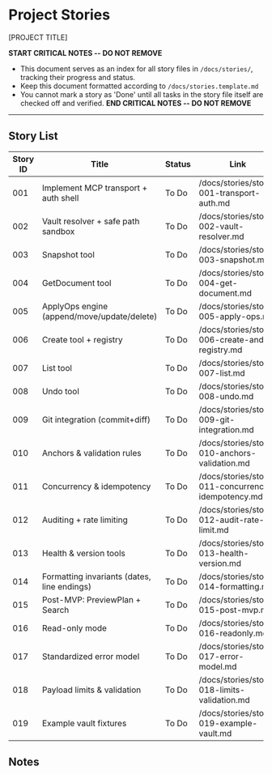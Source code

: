 # Project Stories

[PROJECT TITLE]

**START CRITICAL NOTES -- DO NOT REMOVE**
- This document serves as an index for all story files in `/docs/stories/`, tracking their progress and status.
- Keep this document formatted according to `/docs/stories.template.md`
- You cannot mark a story as 'Done' until all tasks in the story file itself are checked off and verified.
**END CRITICAL NOTES -- DO NOT REMOVE**

---

## Story List
| Story ID | Title                                 | Status    | Link                                        |
|----------|---------------------------------------|-----------|---------------------------------------------|
| 001      | Implement MCP transport + auth shell  | To Do     | /docs/stories/story-001-transport-auth.md   |
| 002      | Vault resolver + safe path sandbox    | To Do     | /docs/stories/story-002-vault-resolver.md   |
| 003      | Snapshot tool                          | To Do     | /docs/stories/story-003-snapshot.md         |
| 004      | GetDocument tool                       | To Do     | /docs/stories/story-004-get-document.md     |
| 005      | ApplyOps engine (append/move/update/delete) | To Do | /docs/stories/story-005-apply-ops.md        |
| 006      | Create tool + registry                 | To Do     | /docs/stories/story-006-create-and-registry.md |
| 007      | List tool                               | To Do     | /docs/stories/story-007-list.md             |
| 008      | Undo tool                               | To Do     | /docs/stories/story-008-undo.md             |
| 009      | Git integration (commit+diff)          | To Do     | /docs/stories/story-009-git-integration.md  |
| 010      | Anchors & validation rules             | To Do     | /docs/stories/story-010-anchors-validation.md |
| 011      | Concurrency & idempotency              | To Do     | /docs/stories/story-011-concurrency-idempotency.md |
| 012      | Auditing + rate limiting               | To Do     | /docs/stories/story-012-audit-rate-limit.md |
| 013      | Health & version tools                 | To Do     | /docs/stories/story-013-health-version.md   |
| 014      | Formatting invariants (dates, line endings) | To Do | /docs/stories/story-014-formatting.md       |
| 015      | Post-MVP: PreviewPlan + Search         | To Do     | /docs/stories/story-015-post-mvp.md         |
| 016      | Read-only mode                         | To Do     | /docs/stories/story-016-readonly.md         |
| 017      | Standardized error model               | To Do     | /docs/stories/story-017-error-model.md      |
| 018      | Payload limits & validation            | To Do     | /docs/stories/story-018-limits-validation.md|
| 019      | Example vault fixtures                  | To Do     | /docs/stories/story-019-example-vault.md    |

## Notes